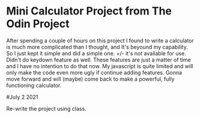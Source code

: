 # Mini Calculator Project from The Odin Project

After spending a couple of hours on this project I found to write a calculator is much more complicated than I thought, and It's beyound my capability.
So I just kept it simple and did a simple one.
+/- it's not available for use.
Didn't do keydown feature as well.
These features are just a matter of time and I have no intention to do that now.
My javascript is quite limited and will only make the code even more ugly if continue adding features.
Gonna move forward and will (maybe) come back to make a powerful, fully functioning calculator.

#July 2 2021

Re-write the project using class.
